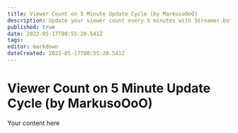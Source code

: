 ```yaml
---
title: Viewer Count on 5 Minute Update Cycle (by MarkusoOoO)
description: Update your viewer count every 5 minutes with Streamer.bot.
published: true
date: 2022-05-17T00:55:28.541Z
tags: 
editor: markdown
dateCreated: 2022-05-17T00:55:28.541Z
---
```


# Viewer Count on 5 Minute Update Cycle (by MarkusoOoO)
Your content here
